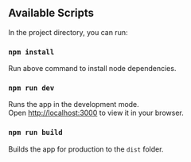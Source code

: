 
## Available Scripts

In the project directory, you can run:

### `npm install`

Run above command to install node dependencies.

### `npm run dev`

Runs the app in the development mode.\
Open [http://localhost:3000](http://localhost:3000) to view it in your browser.

### `npm run build`

Builds the app for production to the `dist` folder.